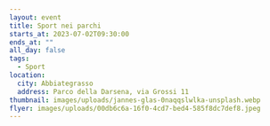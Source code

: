 ```yaml
---
layout: event
title: Sport nei parchi
starts_at: 2023-07-02T09:30:00
ends_at: ""
all_day: false
tags:
  - Sport
location:
  city: Abbiategrasso
  address: Parco della Darsena, via Grossi 11
thumbnail: images/uploads/jannes-glas-0naqqslwlka-unsplash.webp
flyer: images/uploads/00db6c6a-16f0-4cd7-bed4-585f8dc7def8.jpeg
---
```

